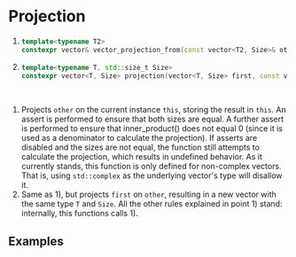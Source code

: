 # Projection

1) ```cpp
   template<typename T2>
   constexpr vector& vector_projection_from(const vector<T2, Size>& other);
   ```
2) ```cpp
   template<typename T, std::size_t Size>
   constexpr vector<T, Size> projection(vector<T, Size> first, const vector<T, Size>& other);
   ```
  
<br>

1) Projects `other` on the current instance `this`, storing the result in `this`. An assert is performed to ensure that both sizes are equal. A further assert is performed to ensure that inner_product() does not equal 0 (since it is used as a denominator to calculate the projection).
If asserts are disabled and the sizes are not equal, the function still attempts to calculate the projection, which results in undefined behavior.
As it currently stands, this function is only defined for non-complex vectors. That is, using `std::complex` as the underlying vector's type will disallow it.
2) Same as 1), but projects `first` on `other`, resulting in a new vector with the same type `T` and `Size`. All the other rules explained in point 1) stand: internally, this functions calls 1).

 
 ## Examples
